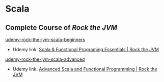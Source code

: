 # Scala

## Complete Course of _Rock the JVM_
[udemy-rock-the-jvm-scala-beginners](udemy-rock-the-jvm-scala-beginners/)

- Udemy link: [Scala & Functional Programing Essentials | Rock the JVM](https://www.udemy.com/course/rock-the-jvm-scala-for-beginners/)

[udemy-rock-the-jvm-scala-advanced](udemy-rock-the-jvm-scala-advanced/)

- Udemy link: [Advanced Scala and Functional Programming | Rock the JVM](https://www.udemy.com/course/advanced-scala/)
